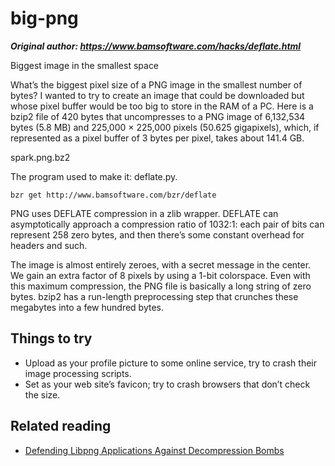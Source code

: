 # big-png

***Original author: https://www.bamsoftware.com/hacks/deflate.html***

Biggest image in the smallest space

What’s the biggest pixel size of a PNG image in the smallest number of bytes? I wanted to try to create an image that could be downloaded but whose pixel buffer would be too big to store in the RAM of a PC. Here is a bzip2 file of 420 bytes that uncompresses to a PNG image of 6,132,534 bytes (5.8 MB) and 225,000 × 225,000 pixels (50.625 gigapixels), which, if represented as a pixel buffer of 3 bytes per pixel, takes about 141.4 GB.

spark.png.bz2

The program used to make it: deflate.py.

`bzr get http://www.bamsoftware.com/bzr/deflate`

PNG uses DEFLATE compression in a zlib wrapper. DEFLATE can asymptotically approach a compression ratio of 1032:1: each pair of bits can represent 258 zero bytes, and then there’s some constant overhead for headers and such.

The image is almost entirely zeroes, with a secret message in the center. We gain an extra factor of 8 pixels by using a 1-bit colorspace. Even with this maximum compression, the PNG file is basically a long string of zero bytes. bzip2 has a run-length preprocessing step that crunches these megabytes into a few hundred bytes.

## Things to try

* Upload as your profile picture to some online service, try to crash their image processing scripts.
* Set as your web site’s favicon; try to crash browsers that don’t check the size.

## Related reading

* [Defending Libpng Applications Against Decompression Bombs](http://libpng.sourceforge.net/decompression_bombs.html)
